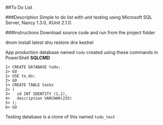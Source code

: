 ##To Do List

###Description
Simple to do list with unit testing using Microsoft SQL Server, Nancy 1.3.0, XUnit 2.1.0.

###Instructions
Download source code and run from the project folder

  dnvm install latest
  dnu restore
  dnx kestrel

App production database named `todo` created using these commands in PowerShell **SQLCMD**

```
1> CREATE DATABASE todo;
2> GO
1> USE to_do;
2> GO
1> CREATE TABLE tasks
2> (
3>   id INT IDENTITY (1,1),
4>   description VARCHAR(255)
5> );
6> GO
```

Testing database is a clone of this named `todo_test`
